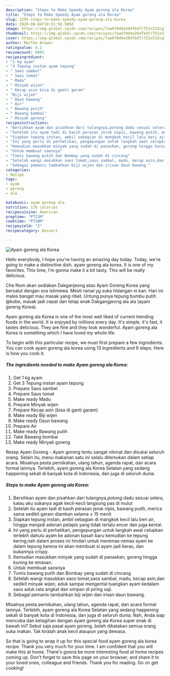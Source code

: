 ```yaml
---
description: "Steps to Make Speedy Ayam goreng ala Korea"
title: "Steps to Make Speedy Ayam goreng ala Korea"
slug: 1295-steps-to-make-speedy-ayam-goreng-ala-korea
date: 2020-08-04T10:51:56.509Z
image: https://img-global.cpcdn.com/recipes/7aa6f0d4e204fbdf/751x532cq70/ayam-goreng-ala-korea-foto-resep-utama.jpg
thumbnail: https://img-global.cpcdn.com/recipes/7aa6f0d4e204fbdf/751x532cq70/ayam-goreng-ala-korea-foto-resep-utama.jpg
cover: https://img-global.cpcdn.com/recipes/7aa6f0d4e204fbdf/751x532cq70/ayam-goreng-ala-korea-foto-resep-utama.jpg
author: Martha Brewer
ratingvalue: 4.1
reviewcount: 8865
recipeingredient:
- "1 kg ayam"
- "3 Tepung instan ayam tepung"
- " Saos sambel"
- " Saos tomat"
- " Madu"
- " Minyak wijen"
- " Kecap asin bisa di ganti garam"
- "Biji wijen"
- " Daun bawang"
- " Air"
- " Bawang putih"
- " Bawang bombai"
- " Minyak goreng"
recipeinstructions:
- "Bersihkan ayam dan pisahkan dari tulangnya,potong dadu sesuai selera, kalau aku sukanya agak kecil-kecil langsung pas di mulut"
- "Setelah itu ayam tadi di kasih perasan jeruk nipis, bawang putih, merica sama sedikit garam diamkan selama ± 15 menit"
- "Siapkan tepung instan, ambil sebagian di mangkok kecil lalu beri air, hingga menjadi adonan pelapis yang tidak terlalu encer dan juga kental."
- "Ini yang perlu di perhatikan, pengepungan untuk langkah awal celupkan terlebih dahulu ayam ke adonan basah baru kemudian ke tepung kering,nah dalam proses ini hindari untuk meremas-remas ayam ke dalam tepung karena ini akan membuat si ayam jadi keras, dan bukannya crispy."
- "Kemudian masukkan minyak yang sudah di panaskan, goreng hingga kuning ke emasan."
- "Untuk membuat saosnya"
- "Tumis bawang putih dan Bombay yang sudah di cincang"
- "Setelah wangi masukkan saos tomat,saos sambal, madu, kecap asin,dan sedikit minyak wijen, aduk sampai mengental tuangkan ayam kedalam saos aduk rata angkat dan simpan di piring saji."
- "Sebagai pemanis tambahkan biji wijen dan irisan daun bawang."
categories:
- Recipe
tags:
- ayam
- goreng
- ala

katakunci: ayam goreng ala 
nutrition: 178 calories
recipecuisine: American
preptime: "PT23M"
cooktime: "PT30M"
recipeyield: "2"
recipecategory: Dessert

---
```



![Ayam goreng ala Korea](https://img-global.cpcdn.com/recipes/7aa6f0d4e204fbdf/751x532cq70/ayam-goreng-ala-korea-foto-resep-utama.jpg)

Hello everybody, I hope you're having an amazing day today. Today, we're going to make a distinctive dish, ayam goreng ala korea. It is one of my favorites. This time, I'm gonna make it a bit tasty. This will be really delicious.

Che Nom akan sediakan Dakganjeong atau Ayam Goreng Korea yang bersalut dengan sos istimewa. Mesti ramai yg suka hidangan ni kan. Hari ini males banget mau masak yang ribet. Untung punya tepung bumbu putih @kobe, masak jadi cepat dan tetap enak Dakgangjeong ala ala (ayam goreng Korea).

Ayam goreng ala Korea is one of the most well liked of current trending foods in the world. It is enjoyed by millions every day. It's simple, it's fast, it tastes delicious. They are fine and they look wonderful. Ayam goreng ala Korea is something which I have loved my whole life.


To begin with this particular recipe, we must first prepare a few ingredients. You can cook ayam goreng ala korea using 13 ingredients and 9 steps. Here is how you cook it.

<!--inarticleads1-->

##### The ingredients needed to make Ayam goreng ala Korea:

1. Get 1 kg ayam
1. Get 3 Tepung instan ayam tepung
1. Prepare  Saos sambel
1. Prepare  Saos tomat
1. Make ready  Madu
1. Prepare  Minyak wijen
1. Prepare  Kecap asin (bisa di ganti garam)
1. Make ready Biji wijen
1. Make ready  Daun bawang
1. Prepare  Air
1. Make ready  Bawang putih
1. Take  Bawang bombai
1. Make ready  Minyak goreng


Resep Ayam Goreng - Ayam goreng tentu sangat nikmat dan disukai seluruh orang. Selain itu, menu makanan satu ini selalu ditemukan dalam setiap acara. Misalnya pesta pernikahan, ulang tahun, agenda rapat, dan acara formal lainnya. Terlebih, ayam goreng ala Korea Selatan yang sedang happening sekali di banyak kota di Indonesia, dan juga di seluruh dunia. 

<!--inarticleads2-->

##### Steps to make Ayam goreng ala Korea:

1. Bersihkan ayam dan pisahkan dari tulangnya,potong dadu sesuai selera, kalau aku sukanya agak kecil-kecil langsung pas di mulut
1. Setelah itu ayam tadi di kasih perasan jeruk nipis, bawang putih, merica sama sedikit garam diamkan selama ± 15 menit
1. Siapkan tepung instan, ambil sebagian di mangkok kecil lalu beri air, hingga menjadi adonan pelapis yang tidak terlalu encer dan juga kental.
1. Ini yang perlu di perhatikan, pengepungan untuk langkah awal celupkan terlebih dahulu ayam ke adonan basah baru kemudian ke tepung kering,nah dalam proses ini hindari untuk meremas-remas ayam ke dalam tepung karena ini akan membuat si ayam jadi keras, dan bukannya crispy.
1. Kemudian masukkan minyak yang sudah di panaskan, goreng hingga kuning ke emasan.
1. Untuk membuat saosnya
1. Tumis bawang putih dan Bombay yang sudah di cincang
1. Setelah wangi masukkan saos tomat,saos sambal, madu, kecap asin,dan sedikit minyak wijen, aduk sampai mengental tuangkan ayam kedalam saos aduk rata angkat dan simpan di piring saji.
1. Sebagai pemanis tambahkan biji wijen dan irisan daun bawang.


Misalnya pesta pernikahan, ulang tahun, agenda rapat, dan acara formal lainnya. Terlebih, ayam goreng ala Korea Selatan yang sedang happening sekali di banyak kota di Indonesia, dan juga di seluruh dunia. Nah, Anda siap mencoba dan ketagihan dengan ayam goreng ala Korea super enak di bawah ini? Sebut saja pasal ayam goreng, boleh dikatakan semua orang suka makan. Tak kiralah anak kecil ataupun yang dewasa. 

So that is going to wrap it up for this special food ayam goreng ala korea recipe. Thank you very much for your time. I am confident that you will make this at home. There's gonna be more interesting food at home recipes coming up. Don't forget to save this page on your browser, and share it to your loved ones, colleague and friends. Thank you for reading. Go on get cooking!
